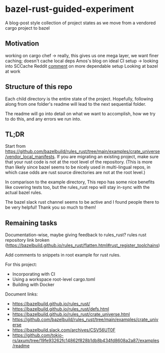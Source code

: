 # bazel-rust-guided-experiment
A blog-post style collection of project states as we move from a vendored cargo project to bazel

## Motivation
working on cargo chef
 -> really, this gives us one mega layer, we want finer caching; doesn't cache local deps
Amos's blog on ideal CI setup
 -> looking into SCCache
Reddit [comment](https://www.reddit.com/r/rust/comments/ua09tc/comment/i5w7n6g/?utm_source=share&utm_medium=web2x&context=3) on more dependable setup
Looking at bazel at work

## Structure of this repo

Each child directory is the entire state of the project.
Hopefully, following along from one folder's readme
will lead to the next sequential folder.

The readme will go into detail on what we want to accomplish,
how we try to do this, and any errors we run into.

## TL;DR

Start from https://github.com/bazelbuild/rules_rust/tree/main/examples/crate_universe/vendor_local_manifests.
If you are migrating an existing project, make sure that
your rust code is not at the root level of the repository.
(This is more than likely since bazel seems to be nicely
used in multi-lingual repos, in which case odds are rust source
directories are not at the root level.)

In comparison to the example directory,
This repo has some nice benefits like covering tests too,
but the rules_rust repo will stay in-sync with the actual bazel rules.

The bazel slack rust channel seems to be active and I found
people there to be very helpful! Thank you so much to them!

## Remaining tasks
Documentation-wise, maybe giving feedback to rules_rust?
rules rust repository link broken (https://bazelbuild.github.io/rules_rust/flatten.html#rust_register_toolchains)

Add comments to snippets in root example for rust rules.

For this project:
- Incorporating with CI
- Using a workspace root-level cargo.toml
- Building with Docker

Document links:
- https://bazelbuild.github.io/rules_rust/
- https://bazelbuild.github.io/rules_rust/defs.html
- https://bazelbuild.github.io/rules_rust/crate_universe.html
- https://github.com/bazelbuild/rules_rust/tree/main/examples/crate_universe
- https://bazelbuild.slack.com/archives/CSV56UT0F
- https://github.com/tokio-rs/axum/tree/19fe93262fc14862f828b1db8b434fd8608a2a87/examples/readme
